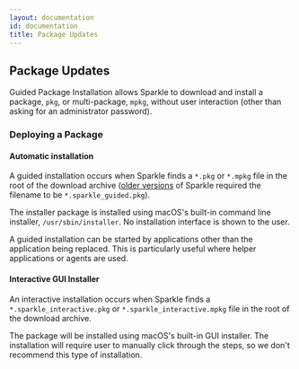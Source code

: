 ```yaml
---
layout: documentation
id: documentation
title: Package Updates
---
```

## Package Updates

Guided Package Installation allows Sparkle to download and install a package, `pkg`, or multi-package, `mpkg`, without user interaction (other than asking for an administrator password).

### Deploying a Package

#### Automatic installation

A guided installation occurs when Sparkle finds a `*.pkg` or `*.mpkg` file in the root of the download archive ([older versions](/documentation/upgrading/) of Sparkle required the filename to be `*.sparkle_guided.pkg`).

The installer package is installed using macOS's built-in command line installer, `/usr/sbin/installer`. No installation interface is shown to the user.

A guided installation can be started by applications other than the application being replaced. This is particularly useful where helper applications or agents are used.

#### Interactive GUI Installer

An interactive installation occurs when Sparkle finds a `*.sparkle_interactive.pkg` or `*.sparkle_interactive.mpkg` file in the root of the download archive.

The package will be installed using macOS's built-in GUI installer. The installation will require user to manually click through the steps, so we don't recommend this type of installation.
